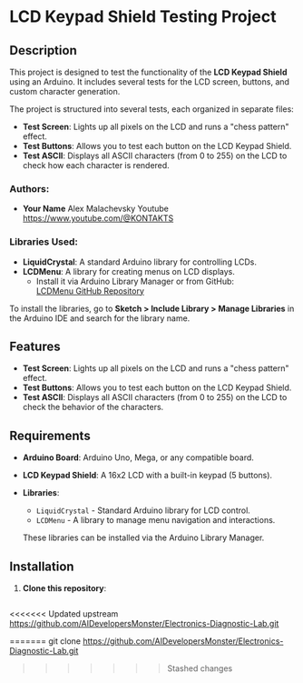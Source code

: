 # LCD Keypad Shield Testing Project

## Description

This project is designed to test the functionality of the **LCD Keypad Shield** using an Arduino. It includes several tests for the LCD screen, buttons, and custom character generation.

The project is structured into several tests, each organized in separate files:
- **Test Screen**: Lights up all pixels on the LCD and runs a "chess pattern" effect.
- **Test Buttons**: Allows you to test each button on the LCD Keypad Shield.
- **Test ASCII**: Displays all ASCII characters (from 0 to 255) on the LCD to check how each character is rendered.

### Authors:
- **Your Name** Alex Malachevsky
       Youtube https://www.youtube.com/@KONTAKTS
   

### Libraries Used:
- **LiquidCrystal**: A standard Arduino library for controlling LCDs.
- **LCDMenu**: A library for creating menus on LCD displays.
    - Install it via Arduino Library Manager or from GitHub:  
      [LCDMenu GitHub Repository](https://github.com/adacho/LCDMenu.git)
  
To install the libraries, go to **Sketch > Include Library > Manage Libraries** in the Arduino IDE and search for the library name.

## Features

- **Test Screen**: Lights up all pixels on the LCD and runs a "chess pattern" effect.
- **Test Buttons**: Allows you to test each button on the LCD Keypad Shield.
- **Test ASCII**: Displays all ASCII characters (from 0 to 255) on the LCD to check the behavior of the characters.

## Requirements

- **Arduino Board**: Arduino Uno, Mega, or any compatible board.
- **LCD Keypad Shield**: A 16x2 LCD with a built-in keypad (5 buttons).
- **Libraries**:
  - `LiquidCrystal` - Standard Arduino library for LCD control.
  - `LCDMenu` - A library to manage menu navigation and interactions.
  
  These libraries can be installed via the Arduino Library Manager.

## Installation

1. **Clone this repository**:
   ```bash
<<<<<<< Updated upstream
https://github.com/AIDevelopersMonster/Electronics-Diagnostic-Lab.git

=======
   git clone https://github.com/AIDevelopersMonster/Electronics-Diagnostic-Lab.git
>>>>>>> Stashed changes
